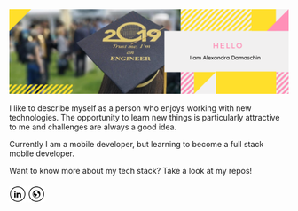 <img src="https://github.com/AlexandraDamaschin/AlexandraDamaschin/blob/master/DescriptionPicture.png" alt="Banner about Alexandra Damaschin">

I like to describe myself as a person who enjoys working with new technologies. The opportunity to learn new things is particularly attractive to me and challenges are always a good idea.

Currently I am a mobile developer, but learning to become a full stack mobile developer. 

Want to know more about my tech stack? Take a look at my repos!

####

<a href="https://www.linkedin.com/in/alexandradamaschin/" target="_blank"><img src="https://github.com/AlexandraDamaschin/AlexandraDamaschin/blob/master/in.png" alt="LinkedIn" width="30"></a>
<a href="https://alexandradamaschin.github.io/" target="_blank"><img src="https://github.com/AlexandraDamaschin/AlexandraDamaschin/blob/master/www.png" alt="Website" width="30"></a>
